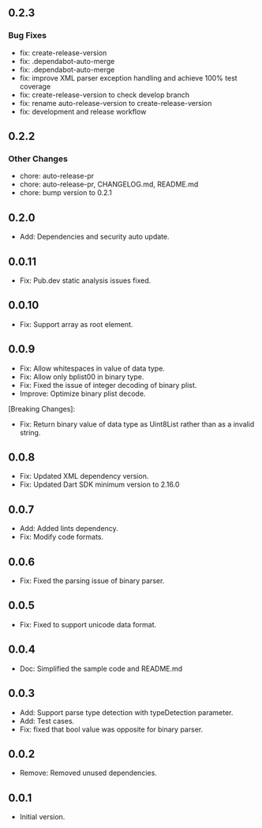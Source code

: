 ## 0.2.3

### Bug Fixes
- fix: create-release-version
- fix: .dependabot-auto-merge
- fix: .dependabot-auto-merge
- fix: improve XML parser exception handling and achieve 100% test coverage
- fix: create-release-version to check develop branch
- fix: rename auto-release-version to create-release-version
- fix: development and release workflow

## 0.2.2
### Other Changes
- chore: auto-release-pr
- chore: auto-release-pr, CHANGELOG.md, README.md
- chore: bump version to 0.2.1

## 0.2.0
- Add: Dependencies and security auto update.

## 0.0.11
- Fix: Pub.dev static analysis issues fixed.

## 0.0.10
- Fix: Support array as root element.

## 0.0.9

- Fix: Allow whitespaces in value of data type.
- Fix: Allow only bplist00 in binary type.
- Fix: Fixed the issue of integer decoding of binary plist.
- Improve: Optimize binary plist decode.

[Breaking Changes]:

- Fix: Return binary value of data type as Uint8List rather than as a invalid string.

## 0.0.8

- Fix: Updated XML dependency version.
- Fix: Updated Dart SDK minimum version to 2.16.0

## 0.0.7

- Add: Added lints dependency.
- Fix: Modify code formats.

## 0.0.6

- Fix: Fixed the parsing issue of binary parser.

## 0.0.5

- Fix: Fixed to support unicode data format.

## 0.0.4

- Doc: Simplified the sample code and README.md

## 0.0.3

- Add: Support parse type detection with typeDetection parameter.
- Add: Test cases.
- Fix: fixed that bool value was opposite for binary parser.

## 0.0.2

- Remove: Removed unused dependencies.

## 0.0.1

- Initial version.
